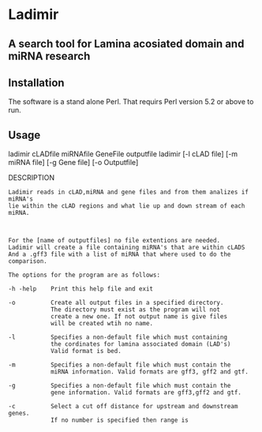 Ladimir
=======
A search tool for Lamina acosiated domain and miRNA research
------------------------------------------------------------

Installation
------------
The software is a stand alone Perl. That requirs Perl version 5.2 or above to run.

Usage
-----
ladimir cLADfile miRNAfile GeneFile outputfile
ladimir [-l cLAD file] [-m miRNA file] [-g Gene file] [-o Outputfile]
	
DESCRIPTION
	
	Ladimir reads in cLAD,miRNA and gene files and from them analizes if miRNA's 
	lie within the cLAD regions and what lie up and down stream of each miRNA. 	
	
	
	
	For the [name of outputfiles] no file extentions are needed.
	Ladimir will create a file containing miRNA's that are within cLADS
	And a .gff3 file with a list of miRNA that where used to do the comparison. 

	The options for the program are as follows:
	
	-h -help	Print this help file and exit
	
	-o 			Create all output files in a specified directory.
				The directory must exist as the program will not
				create a new one. If not output name is give files
				will be created wtih no name.
	
	-l 			Specifies a non-default file which must containing
				the cordinates for lamina associated domain (LAD's)
				Valid format is bed.
				
	-m			Specifies a non-default file which must contain the
				miRNA information. Valid formats are gff3, gff2 and gtf.

	-g 			Specifies a non-default file which must contain the
				gene information. Valid formats are gff3,gff2 and gtf. 
	
	-c			Select a cut off distance for upstream and downstream genes.
				If no number is specified then range is 

